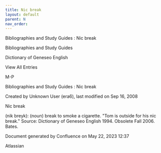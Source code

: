 ```yaml
---
title: Nic break
layout: default
parent: N
nav_order:
---
```


Bibliographies and Study Guides : Nic break

Bibliographies and Study Guides

Dictionary of Geneseo English

View All Entries

M-P

Bibliographies and Study Guides : Nic break

Created by  Unknown User (era6), last modified on Sep 16, 2008

Nic break

(nik breyk): (noun) break to smoke a cigarette. &quot;Tom is outside for his nic break.&quot; Source: Dictionary of Geneseo English 1994. Obsolete Fall 2006. Bates.

Document generated by Confluence on May 22, 2023 12:37

Atlassian
